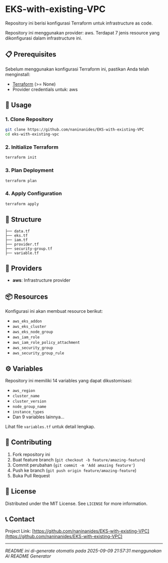 # EKS-with-existing-VPC

Repository ini berisi konfigurasi Terraform untuk infrastructure as code.

Repository ini menggunakan provider: aws. Terdapat 7 jenis resource yang dikonfigurasi dalam infrastructure ini.

## 📋 Prerequisites

Sebelum menggunakan konfigurasi Terraform ini, pastikan Anda telah menginstall:

- [Terraform](https://www.terraform.io/downloads.html) (>= None)
- Provider credentials untuk: aws

## 🚀 Usage

### 1. Clone Repository
```bash
git clone https://github.com/naninanides/EKS-with-existing-VPC
cd eks-with-existing-vpc
```

### 2. Initialize Terraform
```bash
terraform init
```

### 3. Plan Deployment
```bash
terraform plan
```

### 4. Apply Configuration
```bash
terraform apply
```

## 📁 Structure

```
├── data.tf
├── eks.tf
├── iam.tf
├── provider.tf
├── security-group.tf
├── variable.tf
```

## 🔧 Providers

- **aws**: Infrastructure provider

## 📦 Resources

Konfigurasi ini akan membuat resource berikut:

- `aws_eks_addon`
- `aws_eks_cluster`
- `aws_eks_node_group`
- `aws_iam_role`
- `aws_iam_role_policy_attachment`
- `aws_security_group`
- `aws_security_group_rule`

## ⚙️ Variables

Repository ini memiliki 14 variables yang dapat dikustomisasi:

- `aws_region`
- `cluster_name`
- `cluster_version`
- `node_group_name`
- `instance_types`
- Dan 9 variables lainnya...

Lihat file `variables.tf` untuk detail lengkap.

## 🤝 Contributing

1. Fork repository ini
2. Buat feature branch (`git checkout -b feature/amazing-feature`)
3. Commit perubahan (`git commit -m 'Add amazing feature'`)
4. Push ke branch (`git push origin feature/amazing-feature`)
5. Buka Pull Request

## 📝 License

Distributed under the MIT License. See `LICENSE` for more information.

## 📞 Contact

Project Link: [https://github.com/naninanides/EKS-with-existing-VPC](https://github.com/naninanides/EKS-with-existing-VPC)

---
*README ini di-generate otomatis pada 2025-09-09 21:57:31 menggunakan AI README Generator*
